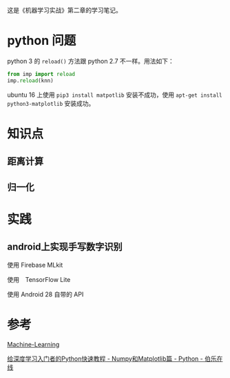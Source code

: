 这是《机器学习实战》第二章的学习笔记。

#

# python 问题

python 3 的 `reload()` 方法跟 python 2.7 不一样。用法如下：

```python
from imp import reload
imp.reload(knn)
```

ubuntu 16 上使用 `pip3 install matpotlib` 安装不成功，使用 `apt-get install python3-matplotlib` 安装成功。

# 知识点
## 距离计算

## 归一化

# 实践
## 

## android上实现手写数字识别

使用 Firebase MLkit

使用　TensorFlow Lite

使用 Android 28 自带的 API

# 参考

[Machine-Learning](https://github.com/Jack-Cherish/Machine-Learning)

[给深度学习入门者的Python快速教程 - Numpy和Matplotlib篇 - Python - 伯乐在线](http://python.jobbole.com/87471/)
